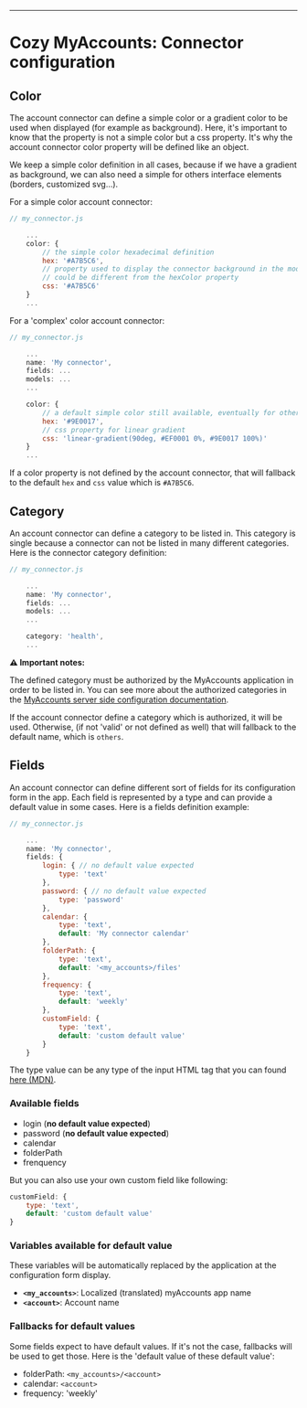 
---

# Cozy MyAccounts: Connector configuration

## Color

The account connector can define a simple color or a gradient color to be used when displayed (for example as background). Here, it's important to know that the property is not a simple color but a css property. It's why the account connector color property will be defined like an object.

We keep a simple color definition in all cases, because if we have a gradient as background, we can also need a simple for others interface elements (borders, customized svg...).

For a simple color account connector:

```javascript
// my_connector.js

    ...
    color: {
        // the simple color hexadecimal definition
        hex: '#A7B5C6',
        // property used to display the connector background in the modal,
        // could be different from the hexColor property
        css: '#A7B5C6'
    }
    ...
```

For a 'complex' color account connector:

```javascript
// my_connector.js

    ...
    name: 'My connector',
    fields: ...
    models: ...
    ...

    color: {
        // a default simple color still available, eventually for other usages
        hex: '#9E0017',
        // css property for linear gradient
        css: 'linear-gradient(90deg, #EF0001 0%, #9E0017 100%)'
    }
    ...
```

If a color property is not defined by the account connector, that will fallback to the default `hex` and `css` value which is `#A7B5C6`.

## Category

An account connector can define a category to be listed in. This category is single because a connector can not be listed in many different categories. Here is the connector category definition:

```javascript
// my_connector.js

    ...
    name: 'My connector',
    fields: ...
    models: ...
    ...

    category: 'health',
    ...
```

__⚠️ Important notes:__

The defined category must be authorized by the MyAccounts application in order to be listed in. You can see more about the authorized categories in the [MyAccounts server side configuration documentation](server-side-configuration.md).

If the account connector define a category which is authorized, it will be used. Otherwise, (if not 'valid' or not defined as well) that will fallback to the default name, which is `others`.

## Fields

An account connector can define different sort of fields for its configuration form in the app. Each field is represented by a type and can provide a default value in some cases. Here is a fields definition example:

```javascript
// my_connector.js

    ...
    name: 'My connector',
    fields: {
        login: { // no default value expected
            type: 'text'
        },
        password: { // no default value expected
            type: 'password'
        },
        calendar: {
            type: 'text',
            default: 'My connector calendar'
        },
        folderPath: {
            type: 'text',
            default: '<my_accounts>/files'
        },
        frequency: {
            type: 'text',
            default: 'weekly'
        },
        customField: {
            type: 'text',
            default: 'custom default value'
        }
    }
```

The type value can be any type of the input HTML tag that you can found [here (MDN)](https://developer.mozilla.org/en-US/docs/Web/HTML/Element/input).

### Available fields

* login (__no default value expected__)
* password (__no default value expected__)
* calendar
* folderPath
* frenquency

But you can also use your own custom field like following:

```javascript
customField: {
    type: 'text',
    default: 'custom default value'
}
```

### Variables available for default value
These variables will be automatically replaced by the application at the configuration form display.

* __`<my_accounts>`__: Localized (translated) myAccounts app name
* __`<account>`__: Account name

### Fallbacks for default values

Some fields expect to have default values. If it's not the case, fallbacks will be used to get those. Here is the 'default value of these default value':

* folderPath: `<my_accounts>/<account>`
* calendar: `<account>`
* frequency: 'weekly'
